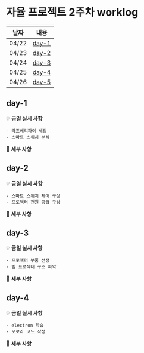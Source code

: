 # 자율 프로젝트 2주차 worklog

|날짜|내용|
|:---:|:---:|
|04/22|[day-1](#day-1)|
|04/23|[day-2](#day-2)|
|04/24|[day-3](#day-3)|
|04/25|[day-4](#day-4)|
|04/26|[day-5](#day-4)|

## day-1

💡 **금일 실시 사항**

    - 라즈베리파이 세팅
    - 스마트 스위치 분석

📜 **세부 사항**

    
## day-2

💡 **금일 실시 사항**

    - 스마트 스위치 제어 구상
    - 프로젝터 전원 공급 구상

📜 **세부 사항**

## day-3

💡 **금일 실시 사항**

    - 프로젝터 부품 선정
    - 빔 프로젝터 구조 파악

📜 **세부 사항**


## day-4

💡 **금일 실시 사항**

    - electron 학습
    - 오로라 코드 작성

📜 **세부 사항**
